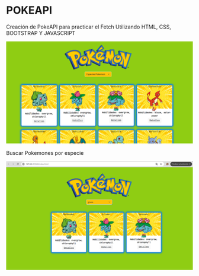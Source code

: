 # POKEAPI

Creación de PokeAPI para practicar el Fetch
Utilizando HTML, CSS, BOOTSTRAP Y JAVASCRIPT

![alt text](presentacion-1.png)

  Buscar Pokemones por especie

![alt text](presentacion-2.png)